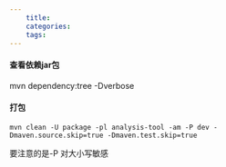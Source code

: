 ```yaml
---
	title:
	categories:
	tags:
---
```


#### 查看依赖jar包

mvn dependency:tree -Dverbose



#### 打包

```
mvn clean -U package -pl analysis-tool -am -P dev -Dmaven.source.skip=true -Dmaven.test.skip=true
```

要注意的是-P 对大小写敏感



